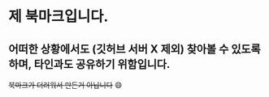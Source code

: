 # 제 북마크입니다.
## 어떠한 상황에서도 (깃허브 서버 X 제외) 찾아볼 수 있도록 하며, 타인과도 공유하기 위함입니다.
~~북마크가 더러워서 만든거 아닙니다~~ :smile:




<a href="https://github.com/hbsowo58/bookmark/blob/master/site/site.md"><br>

<a href="https://github.com/hbsowo58/bookmark/blob/master/page/page.md">


